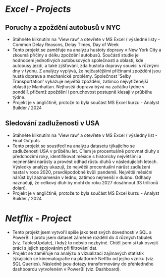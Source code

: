 # *Excel - Projects*
## Poruchy a zpoždění autobusů v NYC
 - Stáhněte kliknutím na 'View raw' a otevřete v MS Excel / výsledné listy - Common Delay Reasons, Delay Times, Day of Week
 - Tento projekt se zaměřuje na analýzu hustoty dopravy v New York City a zkoumá příčiny a délku zpoždění autobusů. Součástí studie je hodnocení jednotlivých autobusových společností a oblastí, kde autobusy jezdí, a také zjišťování, zda hustota dopravy souvisí s různými dny v týdnu.
Z analýzy vyplývá, že nejčastějšími příčinami zpoždění jsou hustá doprava a mechanické problémy. Společnost 'Selby Transportation' vykazuje největší zpoždění, zatímco nejvytíženější oblastí je Manhattan. Nejhustší doprava bývá na začátku týdne v pondělí, přičemž zpoždění i poruchovost postupně klesají v průběhu týdne.
 - Projekt je v angličtině, protože to byla součást MS Excel kurzu - Analyst Builder / 2024
## Sledování zadluženosti v USA
 - Stáhněte kliknutím na 'View raw' a otevřete v MS Excel / výsledný list - Final Outputs
 - Tento projekt se soustředí na analýzu datasetu týkajícího se zadluženosti USA v průběhu let. Cílem je procentuálně porovnat dluhy s předchozími roky, identifikovat měsíce s historicky největšími a nejmenšími nárůsty a provést odhad růstu dluhů v následujících letech.
Výsledky analýzy ukazují, že největší procentuální nárůst zadlužení nastal v roce 2020, pravděpodobně kvůli pandemii. Největší měsíční nárůst byl zaznamenán v lednu, zatímco nejmenší v dubnu. Odhady naznačují, že celkový dluh by mohl do roku 2027 dosáhnout 33 trillionů dolarů.
 - Projekt je v angličtině, protože to byla součást MS Excel kurzu - Analyst Builder / 2024

# *Netflix - Project*
 - Tento projekt jsem vytvořil spíše jako test svých dovedností v SQL a PowerBI. I proto jsem dataset záměrně rozdělil do 4 různých tabulek (viz. TablesUpdate), i když to nebylo nezbytné. Chtěl jsem si tak osvojit práci s jejich spojováním při filtrování dat.
 - Projekt se zaměřuje na analýzu a vizualizaci zajímavých statistik týkajících se kinematografie na platformě Netflix od jejího vzniku (viz. SQL Queries). Následně jsou dotazy transformovány do přehledného dashboardu vytvořeném v PowerBI (viz. Dashboard).
